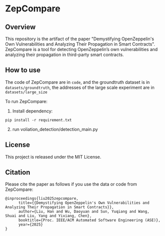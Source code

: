 # ZepCompare
## Overview
This repository is the artifact of the paper "Demystifying OpenZeppelin's Own Vulnerabilities and Analyzing Their Propagation in Smart Contracts". ZepCompare is a tool for detecting OpenZeppelin’s own vulnerabilities and analyzing their propagation in third-party smart contracts.
## How to use
The code of ZepCompare are in `code`, and the groundtruth dataset is in `datasets/groundtruth`, the addresses of the large scale experiment are in `datasets/large_size`

To run ZepCompare:

1. Install dependency:
```
pip install -r requirement.txt
```

2. run voliation_detection/detection_main.py

## License
This project is released under the MIT License.

## Citation
Please cite the paper as follows if you use the data or code from ZepCompare:
```
@inproceedings{liu2025zepcompare,
      title={{Demystifying OpenZeppelin's Own Vulnerabilities and Analyzing Their Propagation in Smart Contracts}}, 
      author={Liu, Han and Wu, Daoyuan and Sun, Yuqiang and Wang, Shuai and Liu, Yang and Yixiang, Chen},
      booktitle={Proc. IEEE/ACM Automated Software Engineering (ASE)},
      year={2025}
}
```
